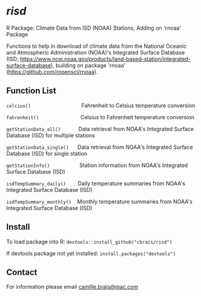 # *risd*
R Package: Climate Data from ISD (NOAA) Stations, Adding on 'rnoaa' Package

Functions to help in download of climate data from the National Oceanic and Atmospheric Administration (NOAA)'s Integrated Surface Database (ISD; https://www.ncei.noaa.gov/products/land-based-station/integrated-surface-database), building on package 'rnoaa' (https://github.com/ropensci/rnoaa).

## Function List
`celcius()`                                  Fahrenheit to Celsius temperature conversion

`fahrenheit()`                            Celsius to Fahrenheit temperature conversion

`getStationData_all()`            Data retrieval from NOAA's Integrated Surface Database (ISD) for multiple stations

`getStationData_single()`      Data retrieval from NOAA's Integrated Surface Database (ISD) for single station

`getStationInfo()`                    Station information from NOAA's Integrated Surface Database (ISD)

`isdTempSummary_daily()`        Daily temperature summaries from NOAA's Integrated Surface Database (ISD)

`isdTempSummary_monthly()`    Monthly temperature summaries from NOAA's Integrated Surface Database (ISD)

## Install
To load package into R: `devtools::install_github("cbrais/risd")`

If devtools package not yet installed: `install.packages("devtools")`

## Contact
For information please email camille.brais@mac.com
